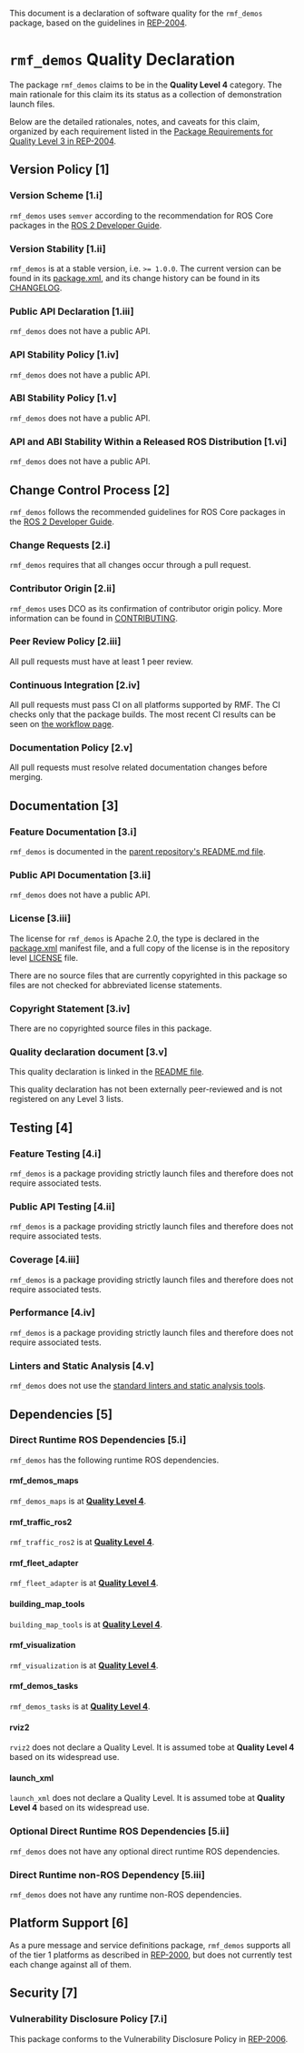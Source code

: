 This document is a declaration of software quality for the `rmf_demos` package, based on the guidelines in [REP-2004](https://www.ros.org/reps/rep-2004.html).

# `rmf_demos` Quality Declaration

The package `rmf_demos` claims to be in the **Quality Level 4** category.
The main rationale for this claim its its status as a collection of demonstration launch files.

Below are the detailed rationales, notes, and caveats for this claim, organized by each requirement listed in the [Package Requirements for Quality Level 3 in REP-2004](https://www.ros.org/reps/rep-2004.html).

## Version Policy [1]

### Version Scheme [1.i]

`rmf_demos` uses `semver` according to the recommendation for ROS Core packages in the [ROS 2 Developer Guide](https://index.ros.org/doc/ros2/Contributing/Developer-Guide/#versioning).

### Version Stability [1.ii]

`rmf_demos` is at a stable version, i.e. `>= 1.0.0`.
The current version can be found in its [package.xml](package.xml), and its change history can be found in its [CHANGELOG](CHANGELOG.rst).

### Public API Declaration [1.iii]

`rmf_demos` does not have a public API.

### API Stability Policy [1.iv]

`rmf_demos` does not have a public API.

### ABI Stability Policy [1.v]

`rmf_demos` does not have a public API.

### API and ABI Stability Within a Released ROS Distribution [1.vi]

`rmf_demos` does not have a public API.

## Change Control Process [2]

`rmf_demos` follows the recommended guidelines for ROS Core packages in the [ROS 2 Developer Guide](https://index.ros.org/doc/ros2/Contributing/Developer-Guide/#package-requirements).

### Change Requests [2.i]

`rmf_demos` requires that all changes occur through a pull request.

### Contributor Origin [2.ii]

`rmf_demos` uses DCO as its confirmation of contributor origin policy. More information can be found in [CONTRIBUTING](../CONTRIBUTING.md).

### Peer Review Policy [2.iii]

All pull requests must have at least 1 peer review.

### Continuous Integration [2.iv]

All pull requests must pass CI on all platforms supported by RMF.
The CI checks only that the package builds.
The most recent CI results can be seen on [the workflow page](https://github.com/open-rmf/rmf_demos/actions).

### Documentation Policy [2.v]

All pull requests must resolve related documentation changes before merging.

## Documentation [3]

### Feature Documentation [3.i]

`rmf_demos` is documented in the [parent repository's README.md file](../README.md).

### Public API Documentation [3.ii]

`rmf_demos` does not have a public API.

### License [3.iii]

The license for `rmf_demos` is Apache 2.0, the type is declared in the [package.xml](package.xml) manifest file, and a full copy of the license is in the repository level [LICENSE](../LICENSE) file.

There are no source files that are currently copyrighted in this package so files are not checked for abbreviated license statements.

### Copyright Statement [3.iv]

There are no copyrighted source files in this package.

### Quality declaration document [3.v]

This quality declaration is linked in the [README file](README.md).

This quality declaration has not been externally peer-reviewed and is not registered on any Level 3 lists.

## Testing [4]

### Feature Testing [4.i]

`rmf_demos` is a package providing strictly launch files and therefore does not require associated tests.

### Public API Testing [4.ii]

`rmf_demos` is a package providing strictly launch files and therefore does not require associated tests.

### Coverage [4.iii]

`rmf_demos` is a package providing strictly launch files and therefore does not require associated tests.

### Performance [4.iv]

`rmf_demos` is a package providing strictly launch files and therefore does not require associated tests.

### Linters and Static Analysis [4.v]

`rmf_demos` does not use the [standard linters and static analysis tools](https://index.ros.org/doc/ros2/Contributing/Developer-Guide/#linters).

## Dependencies [5]

### Direct Runtime ROS Dependencies [5.i]

`rmf_demos` has the following runtime ROS dependencies.

#### rmf_demos_maps

`rmf_demos_maps` is at [**Quality Level 4**](../rmf_demos_maps/QUALITY_DECLARATION.md).

#### rmf_traffic_ros2

`rmf_traffic_ros2` is at [**Quality Level 4**](https://github.com/open-rmf/rmf_ros2/blob/main/rmf_traffic_ros2/QUALITY_DECLARATION.md).

#### rmf_fleet_adapter

`rmf_fleet_adapter` is at [**Quality Level 4**](https://github.com/open-rmf/rmf_ros2/blob/main/rmf_fleet_adapter/QUALITY_DECLARATION.md).

#### building_map_tools

`building_map_tools` is at [**Quality Level 4**](https://github.com/open-rmf/rmf_traffic_editor/blob/main/rmf_building_map_tools/QUALITY_DECLARATION.md).

#### rmf_visualization

`rmf_visualization` is at [**Quality Level 4**](https://github.com/open-rmf/rmf_visualization/blob/main/rmf_visualization/QUALITY_DECLARATION.md).

#### rmf_demos_tasks

`rmf_demos_tasks` is at [**Quality Level 4**](../rmf_demos_tasks/QUALITY_DECLARATION.md).

#### rviz2

`rviz2` does not declare a Quality Level.
It is assumed tobe at **Quality Level 4** based on its widespread use.

#### launch_xml

`launch_xml` does not declare a Quality Level.
It is assumed tobe at **Quality Level 4** based on its widespread use.

### Optional Direct Runtime ROS Dependencies [5.ii]

`rmf_demos` does not have any optional direct runtime ROS dependencies.

### Direct Runtime non-ROS Dependency [5.iii]

`rmf_demos` does not have any runtime non-ROS dependencies.

## Platform Support [6]

As a pure message and service definitions package, `rmf_demos` supports all of the tier 1 platforms as described in [REP-2000](https://www.ros.org/reps/rep-2000.html#support-tiers), but does not currently test each change against all of them.

## Security [7]

### Vulnerability Disclosure Policy [7.i]

This package conforms to the Vulnerability Disclosure Policy in [REP-2006](https://www.ros.org/reps/rep-2006.html).
